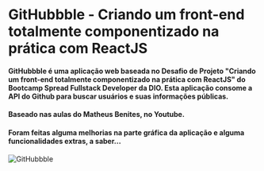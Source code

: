 # GitHubbble - Criando um front-end totalmente componentizado na prática com ReactJS

#### GitHubbble é uma aplicação web baseada no Desafio de Projeto "Criando um front-end totalmente componentizado na prática com ReactJS" do Bootcamp Spread Fullstack Developer da DIO. Esta aplicação consome a API do Github para buscar usuários e suas informações públicas.

#### Baseado nas aulas do Matheus Benites, no Youtube.

#### Foram feitas alguma melhorias na parte gráfica da aplicação e alguma funcionalidades extras, a saber...

![GitHubbble](https://user-images.githubusercontent.com/7783578/178889891-03074b2b-12ab-411c-913d-e4a05991fb35.png)
